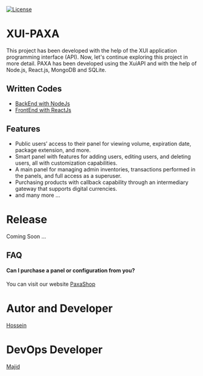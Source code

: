 [![License](https://img.shields.io/badge/License-Unlicense-green.svg)](https://github.com/hossein-rg/xui-paxa?tab=Unlicense-1-ov-file)
# XUI-PAXA
This project has been developed with the help of the XUI application programming interface (API). Now, let's continue exploring this project in more detail.
PAXA has been developed using the XuiAPI and with the help of Node.js, React.js, MongoDB and SQLite.


##  Written Codes
 - [BackEnd with NodeJs](https://github.com/hossein-rg)
 - [FrontEnd with ReactJs](https://github.com/hossein-rg)



## Features
- Public users’ access to their panel for viewing volume, expiration date, package extension, and more.
- Smart panel with features for adding users, editing users, and deleting users, all with customization capabilities.
- A main panel for managing admin inventories, transactions performed in the panels, and full access as a superuser.
- Purchasing products with callback capability through an intermediary gateway that supports digital currencies.
- and many more ...


# Release
Coming Soon ...


## FAQ
#### Can I purchase a panel or configuration from you?

You can visit our website [PaxaShop](https://paxa.bio/shop/)


# Autor and Developer
[Hossein](https://github.com/hossein-rg)
# DevOps Developer
[Majid]()
